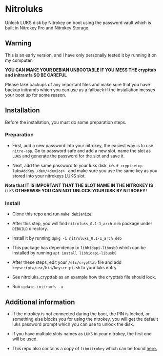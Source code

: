 # Nitroluks

Unlock LUKS disk by Nitrokey on boot using the password vault which is built in Nitrokey Pro and Nitrokey Storage

## Warning

This is an early version, and I have only personally tested it by running it on my computer.

__YOU CAN MAKE YOUR DEBIAN UNBOOTABLE IF YOU MESS THE crypttab and initramfs SO BE CAREFUL__

Please take backups of any important files and make sure that you have backup initramfs which you can use as a fallback if the installation messes your boot up for some reason.

## Installation

Before the installation, you must do some preparation steps.

### Preparation
* First, add a new password into your nitrokey, the easiest way is to use `nitro-app`. Go to password safe and add a new slot, name the slot as `LUKS` and generate the password for the slot and save it.

* Next, add the same password to your luks disk, i.e. `# cryptsetup luksAddKey /dev/<device> ` and make sure you use the same key as you stored into your nitrokeys LUKS slot.

__Note that IT IS IMPORTANT THAT THE SLOT NAME IN THE NITROKEY IS__ `LUKS` __OTHERWISE YOU CAN NOT UNLOCK YOUR DISK BY NITROKEY!__


### Install
* Clone this repo and run `make debianize`.

* After this step, you will find `nitroluks_0.1-1_arch.deb` package under `DEBUILD` directory.

* Install it by running `dpkg -i nitroluks_0.1-1_arch.deb`

* This package has dependency to `libhidapi-libusb0` which can be installed by running `apt install libhidapi-libusb0`

* After these steps, edit your `/etc/crypttab` file and add `keyscript=/usr/bin/keyscript.sh` to your luks entry. 

* See nitroluks_crypttab as an example how the crypttab file should look.

* Run `update-initramfs -u`

## Additional information

* If the nitrokey is not connected during the boot, the PIN is locked, or something else blocks you for using the nitrokey, you will get the default luks password prompt which you can use to unlock the disk.

* If you have multiple slots names as `LUKS` in your nitrokey, the first one will be used.

* This repo also contains a copy of `libnitrokey` which can be found [here.](https://github.com/Nitrokey/libnitrokey)